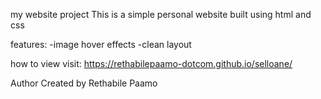 my website project
This is a simple personal website built using html and css

features:
-image hover effects
-clean layout

how to view
visit:
https://rethabilepaamo-dotcom.github.io/selloane/

Author
Created by Rethabile Paamo
